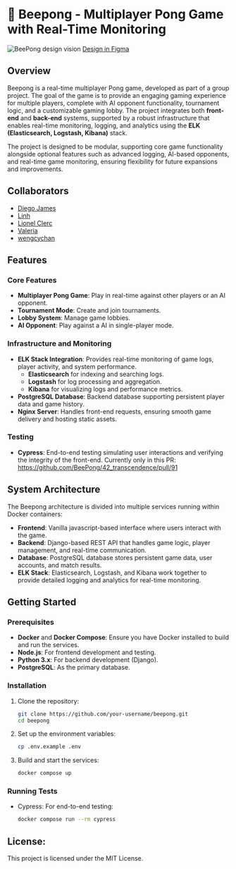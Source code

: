 # 🐝 Beepong - Multiplayer Pong Game with Real-Time Monitoring


![BeePong design vision](BeePong_vision_240615.png)
[Design in Figma](https://www.figma.com/design/42yVXZOi6yLRxybTmu8lhG/BEE-PONG?node-id=0-1&t=JObdYVC2Pk32AxSm-1)

## Overview

Beepong is a real-time multiplayer Pong game, developed as part of a group project. The goal of the game is to provide an engaging gaming experience for multiple players, complete with AI opponent functionality, tournament logic, and a customizable gaming lobby. The project integrates both **front-end** and **back-end** systems, supported by a robust infrastructure that enables real-time monitoring, logging, and analytics using the **ELK (Elasticsearch, Logstash, Kibana)** stack.

The project is designed to be modular, supporting core game functionality alongside optional features such as advanced logging, AI-based opponents, and real-time game monitoring, ensuring flexibility for future expansions and improvements.

## Collaborators
- [Diego James](https://github.com/djames9)
- [Linh](https://github.com/linhtng)
- [Lionel Clerc](https://github.com/liocle)
- [Valeria](https://github.com/pixelsnow)
- [wengcychan](https://github.com/wengcychan)


## Features

### Core Features
- **Multiplayer Pong Game**: Play in real-time against other players or an AI opponent.
- **Tournament Mode**: Create and join tournaments.
- **Lobby System**: Manage game lobbies.
- **AI Opponent**: Play against a AI in single-player mode.
  
### Infrastructure and Monitoring
- **ELK Stack Integration**: Provides real-time monitoring of game logs, player activity, and system performance.
  - **Elasticsearch** for indexing and searching logs.
  - **Logstash** for log processing and aggregation.
  - **Kibana** for visualizing logs and performance metrics.
- **PostgreSQL Database**: Backend database supporting persistent player data and game history.
- **Nginx Server**: Handles front-end requests, ensuring smooth game delivery and hosting static assets.

### Testing
- **Cypress**: End-to-end testing simulating user interactions and verifying the integrity of the front-end. Currently only in this PR:
https://github.com/BeePong/42_transcendence/pull/91
    
  
## System Architecture

The Beepong architecture is divided into multiple services running within Docker containers:

- **Frontend**: Vanilla javascript-based interface where users interact with the game.
- **Backend**: Django-based REST API that handles game logic, player management, and real-time communication.
- **Database**: PostgreSQL database stores persistent game data, user accounts, and match results.
- **ELK Stack**: Elasticsearch, Logstash, and Kibana work together to provide detailed logging and analytics for real-time monitoring.

## Getting Started

### Prerequisites
- **Docker** and **Docker Compose**: Ensure you have Docker installed to build and run the services.
- **Node.js**: For frontend development and testing.
- **Python 3.x**: For backend development (Django).
- **PostgreSQL**: As the primary database.

### Installation

1. Clone the repository:
   ```bash
   git clone https://github.com/your-username/beepong.git
   cd beepong
   ```
2. Set up the environment variables:
   ```bash
   cp .env.example .env
   ```
3. Build and start the services:
   ```bash
   docker compose up 
   ```
### Running Tests
- Cypress: For end-to-end testing:
   ```bash
   docker compose run --rm cypress
   ```
## License:

This project is licensed under the MIT License.
